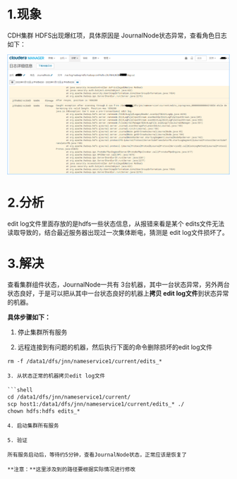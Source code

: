 # 1.现象

CDH集群 HDFS出现爆红项，具体原因是 JournalNode状态异常，查看角色日志如下：

![journal](./images/journal.png)

# 2.分析

edit log文件里面存放的是hdfs一些状态信息，从报错来看是某个 edits文件无法读取导致的，结合最近服务器出现过一次集体断电，猜测是 edit log文件损坏了。

# 3.解决

查看集群组件状态，JournalNode一共有 3台机器，其中一台状态异常，另外两台状态良好，于是可以把从其中一台状态良好的机器上**拷贝 edit log文件**到状态异常的机器。

**具体步骤如下：**

1. 停止集群所有服务

2.  远程连接到有问题的机器，然后执行下面的命令删除损坏的edit log文件

   ```shell
   rm -f /data1/dfs/jnn/nameservice1/current/edits_*

3. 从状态正常的机器拷贝edit log文件

   ```shell
   cd /data1/dfs/jnn/nameservice1/current/                            
   scp host1:/data1/dfs/jnn/nameservice1/current/edits_* ./                     
   chown hdfs:hdfs edits_*               

4. 启动集群所有服务

5. 验证

   所有服务启动后，等待约5分钟，查看JournalNode状态，正常应该是恢复了

**注意：**这里涉及到的路径要根据实际情况进行修改

